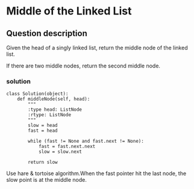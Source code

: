# Middle of the Linked List

## Question description
Given the head of a singly linked list, return the middle node of the linked list.

If there are two middle nodes, return the second middle node.
### solution
```
class Solution(object):
    def middleNode(self, head):
        """
        :type head: ListNode
        :rtype: ListNode
        """
        slow = head
        fast = head
        
        while (fast != None and fast.next != None):
            fast = fast.next.next
            slow = slow.next
        
        return slow
```
Use hare & tortoise algorithm.When the fast pointer hit the last node, the slow point is at the middle node.